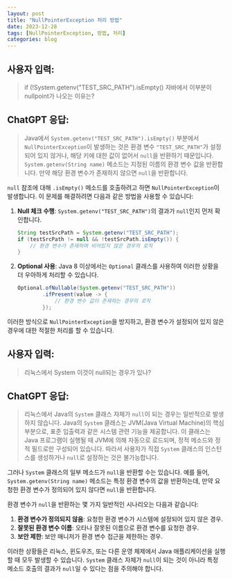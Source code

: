 ```yaml
---
layout: post
title: "NullPointerException 처리 방법"
date: 2023-12-28
tags: [NullPointerException, 방법, 처리]
categories: blog
---
```


## 사용자 입력:
> if (!System.getenv("TEST_SRC_PATH").isEmpty()  자바에서 이부분이 nullpoint가 나오는 이유는?

## ChatGPT 응답:
> Java에서 `System.getenv("TEST_SRC_PATH").isEmpty()` 부분에서 `NullPointerException`이 발생하는 것은 환경 변수 `"TEST_SRC_PATH"`가 설정되어 있지 않거나, 해당 키에 대한 값이 없어서 `null`을 반환하기 때문입니다. `System.getenv(String name)` 메소드는 지정된 이름의 환경 변수 값을 반환합니다. 만약 해당 환경 변수가 존재하지 않으면 `null`을 반환합니다.

`null` 참조에 대해 `.isEmpty()` 메소드를 호출하려고 하면 `NullPointerException`이 발생합니다. 이 문제를 해결하려면 다음과 같은 방법을 사용할 수 있습니다:

1. **Null 체크 수행**: `System.getenv("TEST_SRC_PATH")`의 결과가 `null`인지 먼저 확인합니다.

   ```java
   String testSrcPath = System.getenv("TEST_SRC_PATH");
   if (testSrcPath != null && !testSrcPath.isEmpty()) {
       // 환경 변수가 존재하며 비어있지 않은 경우의 로직
   }
   ```

2. **Optional 사용**: Java 8 이상에서는 `Optional` 클래스를 사용하여 이러한 상황을 더 우아하게 처리할 수 있습니다.

   ```java
   Optional.ofNullable(System.getenv("TEST_SRC_PATH"))
           .ifPresent(value -> {
               // 환경 변수 값이 존재하는 경우의 로직
           });
   ```

이러한 방식으로 `NullPointerException`을 방지하고, 환경 변수가 설정되어 있지 않은 경우에 대한 적절한 처리를 할 수 있습니다.

## 사용자 입력:
> 리눅스에서 System 이것이 null되는 경우가 있나?

## ChatGPT 응답:
> 리눅스에서 Java의 `System` 클래스 자체가 `null`이 되는 경우는 일반적으로 발생하지 않습니다. Java의 `System` 클래스는 JVM(Java Virtual Machine)의 핵심 부분으로, 표준 입출력과 같은 시스템 관련 기능을 제공합니다. 이 클래스는 Java 프로그램이 실행될 때 JVM에 의해 자동으로 로드되며, 정적 메소드와 정적 필드로만 구성되어 있습니다. 따라서 사용자가 직접 `System` 클래스의 인스턴스를 생성하거나 `null`로 설정하는 것은 불가능합니다.

그러나 `System` 클래스의 일부 메소드가 `null`을 반환할 수는 있습니다. 예를 들어, `System.getenv(String name)` 메소드는 특정 환경 변수의 값을 반환하는데, 만약 요청한 환경 변수가 정의되어 있지 않다면 `null`을 반환합니다.

환경 변수가 `null`을 반환하는 몇 가지 일반적인 시나리오는 다음과 같습니다:

1. **환경 변수가 정의되지 않음**: 요청한 환경 변수가 시스템에 설정되어 있지 않은 경우.
2. **잘못된 환경 변수 이름**: 오타나 잘못된 이름으로 환경 변수를 요청한 경우.
3. **보안 제한**: 보안 매니저가 환경 변수 접근을 제한하는 경우.

이러한 상황들은 리눅스, 윈도우즈, 또는 다른 운영 체제에서 Java 애플리케이션을 실행할 때 모두 발생할 수 있습니다. `System` 클래스 자체가 `null`이 되는 것이 아니라 특정 메소드 호출의 결과가 `null`일 수 있다는 점을 주의해야 합니다.

